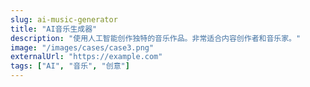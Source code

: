 ```yaml
---
slug: ai-music-generator
title: "AI音乐生成器"
description: "使用人工智能创作独特的音乐作品。非常适合内容创作者和音乐家。"
image: "/images/cases/case3.png"
externalUrl: "https://example.com"
tags: ["AI", "音乐", "创意"]
---
```


